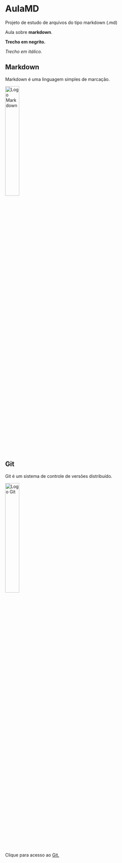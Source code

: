 # AulaMD
Projeto de estudo de arquivos do tipo markdown (.md)

Aula sobre **markdown**.

**Trecho em negrito.**

*Trecho em itálico.*

## Markdown
Markdown é uma linguagem simples de marcação. 

<img alt="Logo Markdown" src="https://upload.wikimedia.org/wikipedia/commons/thumb/4/48/Markdown-mark.svg/800px-Markdown-mark.svg.png" width="30%" height="30%">

## Git
Git é um sistema de controle de versões distribuído.

<img alt="Logo Git" src="https://blog.hostone.com.br/wp-content/uploads/2019/07/blog-git.jpg" width="30%" height="30%">

Clique para acesso ao  <a href="https://git-scm.com/">Git.</a>

